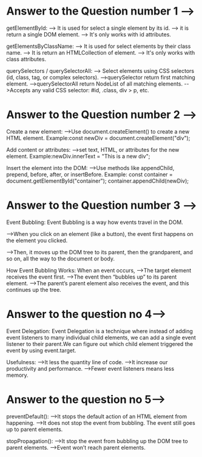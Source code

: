 # Answer to the Question number 1 -->
getElementById:
--> It is used for select a single element by its id.
--> it is return a single DOM element.
--> It's only works with id attributes.


getElementsByClassName:
--> It is used for select elements by their class name.
--> It is return an HTMLCollection of element.
--> It's only works with class attributes.


querySelectors / querySelectorAll:
--> Select elements using CSS selectors (id, class, tag, or complex selectors).
-->querySelector return first matching element.
-->querySelectorAll return NodeList of all matching elements.
-->Accepts any valid CSS selector: #id, .class, div > p, etc.

# Answer to the Question number 2 -->

Create a new element:
-->Use document.createElement() to create a new HTML element.
Example:const newDiv = document.createElement("div");

Add content or attributes:
-->set text, HTML, or attributes for the new element.
Example:newDiv.innerText = "This is a new div";

Insert the element into the DOM:
-->Use methods like appendChild, prepend, before, after, or insertBefore.
Example:
const container = document.getElementById("container");
container.appendChild(newDiv);

# Answer to the Question number 3 -->

Event Bubbling:
Event Bubbling is a way how events travel in the DOM.

-->When you click on an element (like a button), the event first happens on the element you clicked.

-->Then, it moves up the DOM tree to its parent, then the grandparent, and so on, all the way to the document or body.

How Event Bubbling Works:
When an event occurs,
-->The target element receives the event first.
-->The event then “bubbles up” to its parent element.
-->The parent’s parent element also receives the event, and this continues up the tree.

# Answer to the question no 4-->
Event Delegation:
Event Delegation is a technique where instead of adding event listeners to many individual child elements, we can add a single event listener to their parent.We can figure out which child element triggered the event by using event.target.

Usefulness:
-->It less the quantity line of code. 
-->It increase our productivity and performance.
-->Fewer event listeners means less memory.

# Answer to the question no 5-->
preventDefault():
-->It stops the default action of an HTML element from happening.
-->It does not stop the event from bubbling. The event still goes up to parent elements.

stopPropagation():
-->It stop the event from bubbling up the DOM tree to parent elements.
-->Event won’t reach parent elements.